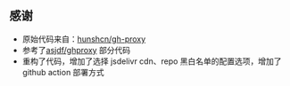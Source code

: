 ## 感谢

- 原始代码来自：[hunshcn/gh-proxy](https://github.com/hunshcn/gh-proxy/blob/master/index.js)
- 参考了[asjdf/ghproxy](https://github.com/asjdf/ghproxy/blob/main/src/index.ts) 部分代码
- 重构了代码，增加了选择 jsdelivr cdn、repo 黑白名单的配置选项，增加了 github action 部署方式
